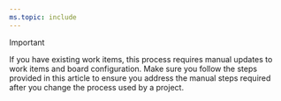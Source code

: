 ```yaml
---
ms.topic: include
---
```


> [!IMPORTANT]  
> If you have existing work items, this process requires manual updates to work items and board configuration. Make sure you follow the steps provided in this article to ensure you address the manual steps required after you change the process used by a project.
